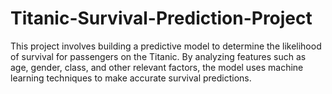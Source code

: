 # Titanic-Survival-Prediction-Project
This project involves building a predictive model to determine the likelihood of survival for passengers on the Titanic. By analyzing features such as age, gender, class, and other relevant factors, the model uses machine learning techniques to make accurate survival predictions.
